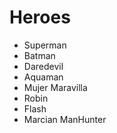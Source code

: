 # Heroes

* Superman
* Batman
* Daredevil
* Aquaman
* Mujer Maravilla
* Robin
* Flash
* Marcian ManHunter